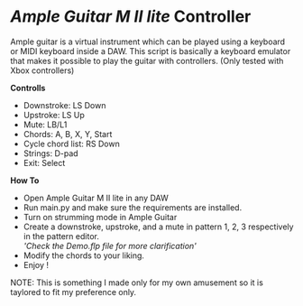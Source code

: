 # _Ample Guitar M II lite_ Controller

Ample guitar is a virtual instrument which can be played using a keyboard or MIDI keyboard inside a DAW. This script is basically a keyboard emulator that makes it possible to play the guitar with controllers. (Only tested with Xbox controllers)

__Controlls__
 - Downstroke: LS Down
 - Upstroke: LS Up
 - Mute: LB/L1
 - Chords: A, B, X, Y, Start
 - Cycle chord list: RS Down
 - Strings: D-pad
 - Exit: Select

__How To__
 - Open Ample Guitar M II lite in any DAW
 - Run main.py and make sure the requirements are installed.
 - Turn on strumming mode in Ample Guitar
 - Create a downstroke, upstroke, and a mute in pattern 1, 2, 3 respectively in the pattern editor.  
  _'Check the Demo.flp file for more clarification'_
 - Modify the chords to your liking.
 - Enjoy ! 


NOTE: This is something I made only for my own amusement so it is taylored to fit my preference only. 